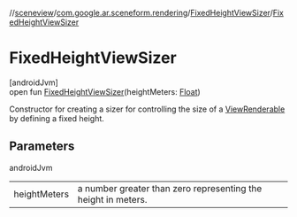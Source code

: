 //[sceneview](../../../index.md)/[com.google.ar.sceneform.rendering](../index.md)/[FixedHeightViewSizer](index.md)/[FixedHeightViewSizer](-fixed-height-view-sizer.md)

# FixedHeightViewSizer

[androidJvm]\
open fun [FixedHeightViewSizer](-fixed-height-view-sizer.md)(heightMeters: [Float](https://kotlinlang.org/api/latest/jvm/stdlib/kotlin/-float/index.html))

Constructor for creating a sizer for controlling the size of a [ViewRenderable](../-view-renderable/index.md) by defining a fixed height.

## Parameters

androidJvm

| | |
|---|---|
| heightMeters | a number greater than zero representing the height in meters. |
